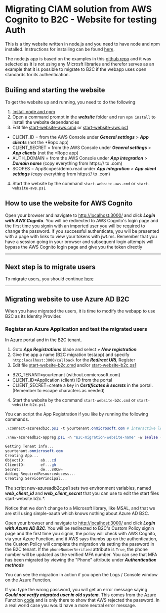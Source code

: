 # Migrating CIAM solution from AWS Cognito to B2C - Website for testing Auth

This is a tiny website written in node.js and you need to have node and npm installed. Instructions for installing can be found [here](https://nodejs.org/en/download/).

The node.js app is based on the examples in this [github repo](https://github.com/lelylan/simple-oauth2) and it was selected as it is not using any Microsft libraries and therefor serves as an example that it is possible to migrate to B2C if the webapp uses open standards for its authentication.

## Builing and starting the website
To get the website up and running, you need to do the following
1. [Install node and npm](https://nodejs.org/en/download/)
2. Open a command prompt in the ***website*** folder and run ``npm install`` to install the website dependancies
3. Edit file [start-website-aws.cmd](start-website-aws.cmd) or [start-website-aws.ps1](start-website-aws.ps1)
* CLIENT_ID = from the AWS Console under ***General settings*** > ***App clients*** (not the *Ropc app)
* CLIENT_SECRET = from the AWS Console under ***General settings*** > ***App clients*** (not the *Ropc app)
* AUTH_DOMAIN = from the AWS Console under ***App integration*** > ***Domain name*** (copy everything from https:// to .com)
* SCOPES = <your-prefix>AppScopes/demo.read under ***App integration*** > ***App client settings*** (copy everything from https:// to .com)
4. Start the website by the command ``start-website-aws.cmd`` or ``start-website-aws.ps1``

## How to use the website for AWS Cognito
Open your browser and navigate to [http://localhost:3000/](http://localhost:3000/) and click ***Login with AWS Cognito***. You will be redirected to AWS Cognito's login page and the first time you signin with an imported user you will be required to change the password. If you successful authenticate, you will be presented with a page with links to view your tokens with jwt.ms. Remember that you have a session going in your browser and subsequent login attempts will bypass the AWS Cognito login page and give you the token directly

---
## Next step is to migrate users
To migrate users, you should continue [here](../b2c/README.md)

---
## Migrating website to use Azure AD B2C
When you have migrated the users, it is time to modify the webapp to use B2C as its Identity Provider.

### Register an Azure Application and test the migrated users
In Azure portal and in the B2C tenant.

1. Goto ***App Registrations*** blade and select ***+ New registration***
2. Give the app a name (B2C migration testapp) and specify ``http:localhost:3000/callback`` for the ***Redirect URI***, Register
3. Edit file [start-website-b2c.cmd](start-website-b2c.cmd) and/or [start-website-b2c.ps1](start-website-b2c.ps1)
* B2C_TENANT=yourtenant (without.onmicrosoft.com)
* CLIENT_ID=Application (client) ID from the portal
* CLIENT_SECRET=create a key in ***Certificates & secrets*** in the portal. (Remember to escape characters as needed) 
4. Start the website by the command ``start-website-b2c.cmd`` or ``start-website-b2c.ps1``

You can script the App Registration if you like by running the following commands. 

```Powershell
.\connect-azureadb2c.ps1 -t yourtenant.onmicrosoft.com # interactive login using your Azure AD credentials

.\new-azureadb2c-appreg.ps1 -n "B2C-migration-website-name" -w $False -r @("http://localhost:3000/callback")

Getting Tenant info...
yourtenant.onmicrosoft.com
Creating App...
ObjectID:       ab...cd
ClientID:       ef...gh
Secret:         de...8RCw=
Adding RequiredResourceAccess...
Creating ServicePrincipal...
```

The script new-azureadb2c.ps1 sets two environment variables, named ***web_client_id*** and ***web_client_secret*** that you can use to edit the start files start-website.b2c.*.

Notice that we don't change to a Microsoft library, like MSAL, and that we are still using simple-oauth which knows nothing about Azure AD B2C.

Open your browser and navigate to [http://localhost:3000/](http://localhost:3000/) and click ***Login with Azure AD B2C***. You will be redirected to B2C's Custom Policy signin page and the first time you signin, the policy will check with AWS Cognito, via your Azure Function, and it AWS says thumbs up on the authentication, the Custom Policy will complete the migration via setting the password in the B2C tenant. If the ``phoneNumberVerified`` attribute is ``True``, the phone number will be updated as the verified MFA number. You can see that MFA has been migrated by viewing the "Phone" attribute under ***Authentication methods***

You can see the migration in action if you open the Logs / Console window on the Azure Function.

If you type the wrong password, you will get an error message saying ***Could not verify migrated user in old system***. This comes from the Azure Function [code](../b2c/source-code/run.csx) and is only there to show that AWS rejected the password. In a real world case you would have a more neutral error message.
